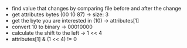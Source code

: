 * find value that changes by comparing file before and after the change
* get attributes bytes (00 10 87) -> size: 3
* get the byte you are interested in (10) -> attributes[1]
* convert 10 to binary -> 00010000
* calculate the shift to the left -> 1 << 4
* attributes[1] & (1 << 4) != 0